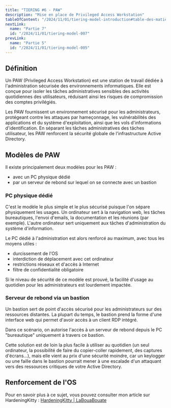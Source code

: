 ```yaml
---
title: "TIERING #6 - PAW"
description: "Mise en place de Privileged Access Workstation"
tableOfContent: "/2024/11/01/tiering-model-introduction#table-des-matières"
nextLink:
  name: "Partie 7"
  id: "/2024/11/01/tiering-model-007"
prevLink:
  name: "Partie 5"
  id: "/2024/11/01/tiering-model-005"
---
```


## Définition

Un PAW (Privileged Access Workstation) est une station de travail dédiée à l'administration sécurisée des environnements informatiques. Elle est conçue pour isoler les tâches administratives sensibles des activités quotidiennes des utilisateurs, réduisant ainsi les risques de compromission des comptes privilégiés.

Les PAW fournissent un environnement sécurisé pour les administrateurs, protégeant contre les attaques par hameçonnage, les vulnérabilités des applications et du système d'exploitation, ainsi que les vols d'informations d'identification. En séparant les tâches administratives des tâches utilisateur, les PAW renforcent la sécurité globale de l'infrastructure Active Directory.

## Modèles de PAW

Il existe principalement deux modèles pour les PAW :

- avec un PC physique dédié
- par un serveur de rebond sur lequel on se connecte avec un bastion

### PC physique dédié

C'est le modèle le plus simple et le plus sécurisé puisque l'on sépare physiquement les usages. Un ordinateur sert à la navigation web, les tâches bureautiques, l'envoi d'emails, la documentation et les réunions (par exemple). L'autre ordinateur sert uniquement aux tâches d'administration du système d'information.

Le PC dédié à l'administration est alors renforcé au maximum, avec tous les moyens utiles :

- durcissement de l'OS
- interdiction de déplacement avec cet ordinateur
- restrictions réseaux et d'accès à Internet
- filtre de confidentialité obligatoire

Si le niveau de sécurité de ce modèle est prouvé, la facilité d'usage au quotidien pour les administrateurs est lourdement impactée.

### Serveur de rebond via un bastion

Un bastion sert de point d'accès sécurisé pour les administrateurs sur des ressources distantes. La plupart du temps, le bastion prend la forme d'une interface web qui permet d'avoir accès à un client RDP intégré.

Dans ce scénario, on autorise l'accès à un serveur de rebond depuis le PC "bureautique" uniquement à travers ce bastion.

Cette solution est de loin la plus facile à utiliser au quotidien (un seul ordinateur, la possibilité de faire du copier-coller rapidement, des captures d'écrans...), mais elle vient au prix d'une sécurité moindre, car un keylogger ou une faille dans le bastion pourrait mener à une escalade d'un attaquant vers des ressources critiques de votre Active Directory.

## Renforcement de l'OS

Pour en savoir plus à ce sujet, vous pouvez consulter mon article sur HardeningKitty : [HardeningKitty \| LaBouaBouate](/2024/07/17/hardening-kitty)